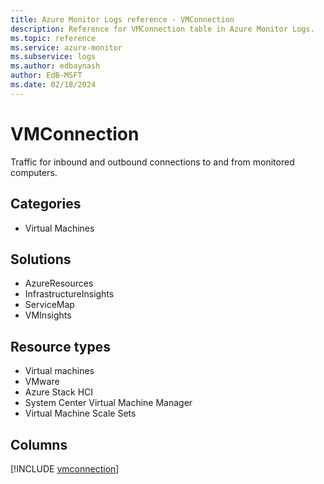```yaml
---
title: Azure Monitor Logs reference - VMConnection
description: Reference for VMConnection table in Azure Monitor Logs.
ms.topic: reference
ms.service: azure-monitor
ms.subservice: logs
ms.author: edbaynash
author: EdB-MSFT
ms.date: 02/18/2024
---
```


# VMConnection

Traffic for inbound and outbound connections to and from monitored computers.


## Categories

- Virtual Machines

## Solutions

- AzureResources
- InfrastructureInsights
- ServiceMap
- VMInsights

## Resource types

- Virtual machines
- VMware
- Azure Stack HCI
- System Center Virtual Machine Manager
- Virtual Machine Scale Sets

## Columns
  
[!INCLUDE [vmconnection](.././tables/includes/vmconnection-include.md)]
